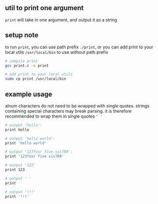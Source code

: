 ## util to print one argument

`print` will take in one argument, and output it as a string


## setup note

to run `print`, you can use path prefix `./print`, or you can add print to your local utils `/usr/local/bin` to use without path prefix

```bash
# compile print
gcc print.c -o print

# add print to your local utils
sudo cp print /usr/local/bin
```

## example usage

alnum characters do not need to be wrapped with single quotes. strings containing special characters may break parsing. it is therefore recommended to wrap them in single quotes `' '`

```bash
# output 'hello':
print hello

# output 'hello world':
print 'hello world'

# output '123four five six789':
print '123four five six789'

# output '123'
print 123

# output ' '
print  

# output '!!!'
print '!!!'
```

